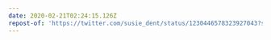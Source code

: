 ```yaml
---
date: 2020-02-21T02:24:15.126Z
repost-of: 'https://twitter.com/susie_dent/status/1230446578323927043?s=19'
---
```


